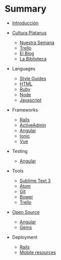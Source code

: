 # Summary

* [Introducción](INTRO.md)
* [Cultura Platanus](cultura/README.md)
  * [Nuestra Semana](cultura/week.md)
  * [Trello](cultura/trello.md)
  * [El Blog](cultura/blog.md)
  * [La Biblioteca](cultura/library.md)

* Languages
  * [Style Guides](code/style.md)
  * [HTML](code/html.md)
  * [Ruby](code/ruby.md)
  * [Node](code/node.md)
  * [Javascript](code/javascript.md)

* Frameworks
  * [Rails](code/rails.md)
  * [ActiveAdmin](code/activeadmin.md)
  * [Angular](code/angular.md)
  * [Ionic](code/ionic.md)
  * [Vue](code/vue.md)

* Testing
  * [Angular](testing/angular.md)

* Tools
  * [Sublime Text 3](tools/sublime.md)
  * [Atom](tools/atom.md)
  * [Git](tools/git.md)
  * [Bower](tools/bower.md)
  * [Trello](tools/trello.md)

* [Open Source](open_source/README.md)
  * [Angular](open_source/angular.md)
  * [Gems](open_source/gems.md)

* Deployment
  * [Rails](deployment/rails.md)
  * [Mobile resources](deployment/mobile-resources.md)
